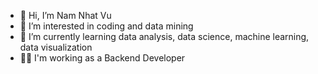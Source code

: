 - 👋 Hi, I’m Nam Nhat Vu 
- 👀 I’m interested in coding and data mining
- 🌱 I’m currently learning data analysis, data science, machine learning, data visualization
- 👷‍♂️ I'm working as a Backend Developer


<!---
vnhtnm19497/vnhtnm19497 is a ✨ special ✨ repository because its `README.md` (this file) appears on your GitHub profile.
You can click the Preview link to take a look at your changes.
--->

